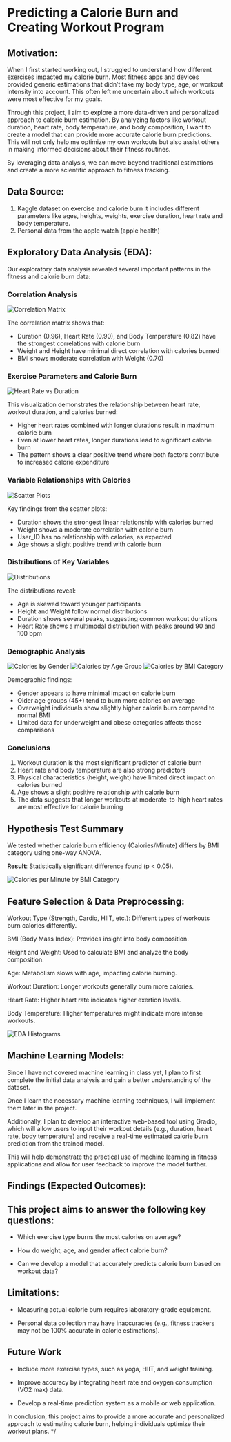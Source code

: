 # Predicting a Calorie Burn and Creating Workout Program


## Motivation: 

When I first started working out, I struggled to understand how different exercises impacted my calorie burn. Most fitness apps and devices provided generic estimations that didn’t take my body type, age, or workout intensity into account. This often left me uncertain about which workouts were most effective for my goals.

Through this project, I aim to explore a more data-driven and personalized approach to calorie burn estimation. By analyzing factors like workout duration, heart rate, body temperature, and body composition, I want to create a model that can provide more accurate calorie burn predictions. This will not only help me optimize my own workouts but also assist others in making informed decisions about their fitness routines.

By leveraging data analysis, we can move beyond traditional estimations and create a more scientific approach to fitness tracking.

## Data Source:

1. Kaggle dataset on exercise and calorie burn it includes different parameters like ages, heights, weights, exercise duration, heart rate and body temperature.
2. Personal data from the apple watch (apple health)

## Exploratory Data Analysis (EDA):

Our exploratory data analysis revealed several important patterns in the fitness and calorie burn data:

### Correlation Analysis

![Correlation Matrix](https://raw.githubusercontent.com/BoraDemirkol/Bora-Demirkol-DSA-project/main/results/figures/Unknown-8.png)

The correlation matrix shows that:
- Duration (0.96), Heart Rate (0.90), and Body Temperature (0.82) have the strongest correlations with calorie burn
- Weight and Height have minimal direct correlation with calories burned
- BMI shows moderate correlation with Weight (0.70)

### Exercise Parameters and Calorie Burn

![Heart Rate vs Duration](https://raw.githubusercontent.com/BoraDemirkol/Bora-Demirkol-DSA-project/main/results/figures/heart_rate_duration_calories.png)

This visualization demonstrates the relationship between heart rate, workout duration, and calories burned:
- Higher heart rates combined with longer durations result in maximum calorie burn
- Even at lower heart rates, longer durations lead to significant calorie burn
- The pattern shows a clear positive trend where both factors contribute to increased calorie expenditure

### Variable Relationships with Calories

![Scatter Plots](https://raw.githubusercontent.com/BoraDemirkol/Bora-Demirkol-DSA-project/main/results/figures/scatter_plots.png)

Key findings from the scatter plots:
- Duration shows the strongest linear relationship with calories burned
- Weight shows a moderate correlation with calorie burn
- User_ID has no relationship with calories, as expected
- Age shows a slight positive trend with calorie burn

### Distributions of Key Variables

![Distributions](https://raw.githubusercontent.com/BoraDemirkol/Bora-Demirkol-DSA-project/main/results/figures/Unknown-3.png)

The distributions reveal:
- Age is skewed toward younger participants
- Height and Weight follow normal distributions
- Duration shows several peaks, suggesting common workout durations
- Heart Rate shows a multimodal distribution with peaks around 90 and 100 bpm

### Demographic Analysis

![Calories by Gender](https://raw.githubusercontent.com/BoraDemirkol/Bora-Demirkol-DSA-project/main/results/figures/Unknown-4.png)
![Calories by Age Group](https://raw.githubusercontent.com/BoraDemirkol/Bora-Demirkol-DSA-project/main/results/figures/Unknown-5.png)
![Calories by BMI Category](https://raw.githubusercontent.com/BoraDemirkol/Bora-Demirkol-DSA-project/main/results/figures/Unknown-6.png)

Demographic findings:
- Gender appears to have minimal impact on calorie burn
- Older age groups (45+) tend to burn more calories on average
- Overweight individuals show slightly higher calorie burn compared to normal BMI
- Limited data for underweight and obese categories affects those comparisons

### Conclusions

1. Workout duration is the most significant predictor of calorie burn
2. Heart rate and body temperature are also strong predictors
3. Physical characteristics (height, weight) have limited direct impact on calories burned
4. Age shows a slight positive relationship with calorie burn
5. The data suggests that longer workouts at moderate-to-high heart rates are most effective for calorie burning


## Hypothesis Test Summary

We tested whether calorie burn efficiency (Calories/Minute) differs by BMI category using one-way ANOVA.

**Result**: Statistically significant difference found (p < 0.05).

![Calories per Minute by BMI Category](https://raw.githubusercontent.com/BoraDemirkol/Bora-Demirkol-DSA-project/main/results/figures/Unknown-7.png)


## Feature Selection & Data Preprocessing:

Workout Type (Strength, Cardio, HIIT, etc.): Different types of workouts burn calories differently.

BMI (Body Mass Index): Provides insight into body composition.

Height and Weight: Used to calculate BMI and analyze the body composition. 

Age: Metabolism slows with age, impacting calorie burning. 

Workout Duration: Longer workouts generally burn more calories. 

Heart Rate: Higher heart rate indicates higher exertion levels.

Body Temperature: Higher temperatures might indicate more intense workouts. 

![EDA Histograms](https://raw.githubusercontent.com/BoraDemirkol/Bora-Demirkol-DSA-project/main/679cd53a-38ec-4eb6-a9a4-4f278559db48.png)


## Machine Learning Models:

Since I have not covered machine learning in class yet, I plan to first complete the initial data analysis and gain a better understanding of the dataset. 

Once I learn the necessary machine learning techniques, I will implement them later in the project. 

Additionally, I plan to develop an interactive web-based tool using Gradio, which will allow users to input their workout details (e.g., duration, heart rate, body temperature) and receive a real-time estimated calorie burn prediction from the trained model.

This will help demonstrate the practical use of machine learning in fitness applications and allow for user feedback to improve the model further.

## Findings (Expected Outcomes):

## This project aims to answer the following key questions:

- Which exercise type burns the most calories on average?
  
- How do weight, age, and gender affect calorie burn?

- Can we develop a model that accurately predicts calorie burn based on workout data?
   
## Limitations:

- Measuring actual calorie burn requires laboratory-grade equipment.
  
- Personal data collection may have inaccuracies (e.g., fitness trackers may not be 100% accurate in calorie estimations).

## Future Work

- Include more exercise types, such as yoga, HIIT, and weight training.
  
- Improve accuracy by integrating heart rate and oxygen consumption (VO2 max) data.
  
- Develop a real-time prediction system as a mobile or web application.

In conclusion, this project aims to provide a more accurate and personalized approach to estimating calorie burn, helping individuals optimize their workout plans. */
